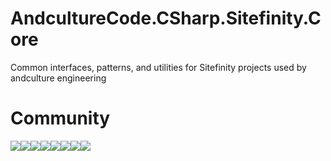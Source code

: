 # AndcultureCode.CSharp.Sitefinity.Core
Common interfaces, patterns, and utilities for Sitefinity projects used by andculture engineering

# Community

[![](https://sourcerer.io/fame/andCulture/AndcultureCode/AndcultureCode.CSharp.Sitefinity.Core/images/0)](https://sourcerer.io/fame/andCulture/AndcultureCode/AndcultureCode.CSharp.Sitefinity.Core/links/0)[![](https://sourcerer.io/fame/andCulture/AndcultureCode/AndcultureCode.CSharp.Sitefinity.Core/images/1)](https://sourcerer.io/fame/andCulture/AndcultureCode/AndcultureCode.CSharp.Sitefinity.Core/links/1)[![](https://sourcerer.io/fame/andCulture/AndcultureCode/AndcultureCode.CSharp.Sitefinity.Core/images/2)](https://sourcerer.io/fame/andCulture/AndcultureCode/AndcultureCode.CSharp.Sitefinity.Core/links/2)[![](https://sourcerer.io/fame/andCulture/AndcultureCode/AndcultureCode.CSharp.Sitefinity.Core/images/3)](https://sourcerer.io/fame/andCulture/AndcultureCode/AndcultureCode.CSharp.Sitefinity.Core/links/3)[![](https://sourcerer.io/fame/andCulture/AndcultureCode/AndcultureCode.CSharp.Sitefinity.Core/images/4)](https://sourcerer.io/fame/andCulture/AndcultureCode/AndcultureCode.CSharp.Sitefinity.Core/links/4)[![](https://sourcerer.io/fame/andCulture/AndcultureCode/AndcultureCode.CSharp.Sitefinity.Core/images/5)](https://sourcerer.io/fame/andCulture/AndcultureCode/AndcultureCode.CSharp.Sitefinity.Core/links/5)[![](https://sourcerer.io/fame/andCulture/AndcultureCode/AndcultureCode.CSharp.Sitefinity.Core/images/6)](https://sourcerer.io/fame/andCulture/AndcultureCode/AndcultureCode.CSharp.Sitefinity.Core/links/6)[![](https://sourcerer.io/fame/andCulture/AndcultureCode/AndcultureCode.CSharp.Sitefinity.Core/images/7)](https://sourcerer.io/fame/andCulture/AndcultureCode/AndcultureCode.CSharp.Sitefinity.Core/links/7)
